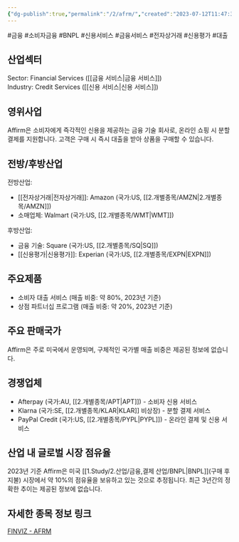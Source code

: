 ```yaml
---
{"dg-publish":true,"permalink":"/2/afrm/","created":"2023-07-12T11:47:34.223+09:00","updated":"2025-07-29T21:37:04.268+09:00"}
---
```


#금융 #소비자금융 #BNPL #신용서비스 #금융서비스 #전자상거래 #신용평가
#대출


## 산업섹터

Sector: Financial Services ([[금융 서비스\|금융 서비스]])  
Industry: Credit Services ([[신용 서비스\|신용 서비스]])

## 영위사업

Affirm은 소비자에게 즉각적인 신용을 제공하는 금융 기술 회사로, 온라인 쇼핑 시 분할 결제를 지원합니다. 고객은 구매 시 즉시 대출을 받아 상품을 구매할 수 있습니다.

## 전방/후방산업

전방산업:

- [[전자상거래\|전자상거래]]: Amazon (국가:US, [[2.개별종목/AMZN\|2.개별종목/AMZN]])
- 소매업체: Walmart (국가:US, [[2.개별종목/WMT\|WMT]])

후방산업:

- 금융 기술: Square (국가:US, [[2.개별종목/SQ\|SQ]])
- [[신용평가\|신용평가]]: Experian (국가:US, [[2.개별종목/EXPN\|EXPN]])

## 주요제품

- 소비자 대출 서비스 (매출 비중: 약 80%, 2023년 기준)
- 상점 파트너십 프로그램 (매출 비중: 약 20%, 2023년 기준)

## 주요 판매국가

Affirm은 주로 미국에서 운영되며, 구체적인 국가별 매출 비중은 제공된 정보에 없습니다.

## 경쟁업체

- Afterpay (국가:AU, [[2.개별종목/APT\|APT]]) - 소비자 신용 서비스
- Klarna (국가:SE, [[2.개별종목/KLAR\|KLAR]] 비상장) - 분할 결제 서비스
- PayPal Credit (국가:US, [[2.개별종목/PYPL\|PYPL]]) - 온라인 결제 및 신용 서비스

## 산업 내 글로벌 시장 점유율

2023년 기준 Affirm은 미국 [[1.Study/2.산업/금융,결제 산업/BNPL\|BNPL]](구매 후 지불) 시장에서 약 10%의 점유율을 보유하고 있는 것으로 추정됩니다. 최근 3년간의 정확한 추이는 제공된 정보에 없습니다.

## 자세한 종목 정보 링크

[FINVIZ - AFRM](https://finviz.com/quote.ashx?t=AFRM)